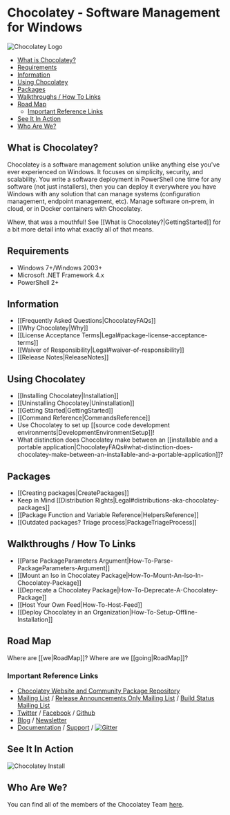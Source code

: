 # Chocolatey - Software Management for Windows

![Chocolatey Logo](https://cdn.rawgit.com/chocolatey/choco/14a627932c78c8baaba6bef5f749ebfa1957d28d/docs/logo/chocolateyicon.gif "Chocolatey")

<!-- TOC -->

- [What is Chocolatey?](#what-is-chocolatey)
- [Requirements](#requirements)
- [Information](#information)
- [Using Chocolatey](#using-chocolatey)
- [Packages](#packages)
- [Walkthroughs / How To Links](#walkthroughs--how-to-links)
- [Road Map](#road-map)
  - [Important Reference Links](#important-reference-links)
- [See It In Action](#see-it-in-action)
- [Who Are We?](#who-are-we)

<!-- /TOC -->

## What is Chocolatey?
Chocolatey is a software management solution unlike anything else you've ever experienced on Windows. It focuses on simplicity, security, and scalability. You write a software deployment in PowerShell one time for any software (not just installers), then you can deploy it everywhere you have Windows with any solution that can manage systems (configuration management, endpoint management, etc). Manage software on-prem, in cloud, or in Docker containers with Chocolatey.

Whew, that was a mouthful! See [[What is Chocolatey?|GettingStarted]] for a bit more detail into what exactly all of that means.

## Requirements
 * Windows 7+/Windows 2003+
 * Microsoft .NET Framework 4.x
 * PowerShell 2+

## Information

* [[Frequently Asked Questions|ChocolateyFAQs]]
* [[Why Chocolatey|Why]]
* [[License Acceptance Terms|Legal#package-license-acceptance-terms]]
* [[Waiver of Responsibility|Legal#waiver-of-responsibility]]
* [[Release Notes|ReleaseNotes]]

## Using Chocolatey

* [[Installing Chocolatey|Installation]]
* [[Uninstalling Chocolatey|Uninstallation]]
* [[Getting Started|GettingStarted]]
* [[Command Reference|CommandsReference]]
* Use Chocolatey to set up [[source code development environments|DevelopmentEnvironmentSetup]]!
* What distinction does Chocolatey make between an [[installable and a portable application|ChocolateyFAQs#what-distinction-does-chocolatey-make-between-an-installable-and-a-portable-application]]?

## Packages
* [[Creating packages|CreatePackages]]
* Keep in Mind [[Distribution Rights|Legal#distributions-aka-chocolatey-packages]]
* [[Package Function and Variable Reference|HelpersReference]]
* [[Outdated packages? Triage process|PackageTriageProcess]]

## Walkthroughs / How To Links
* [[Parse PackageParameters Argument|How-To-Parse-PackageParameters-Argument]]
* [[Mount an Iso in Chocolatey Package|How-To-Mount-An-Iso-In-Chocolatey-Package]]
* [[Deprecate a Chocolatey Package|How-To-Deprecate-A-Chocolatey-Package]]
* [[Host Your Own Feed|How-To-Host-Feed]]
* [[Deploy Chocolatey in an Organization|How-To-Setup-Offline-Installation]]

## Road Map
Where are [[we|RoadMap]]? Where are we [[going|RoadMap]]?

### Important Reference Links

 * [Chocolatey Website and Community Package Repository](https://chocolatey.org)
 * [Mailing List](http://groups.google.com/group/chocolatey) / [Release Announcements Only Mailing List](https://groups.google.com/group/chocolatey-announce) / [Build Status Mailing List](http://groups.google.com/group/chocolatey-build-status)
 * [Twitter](https://twitter.com/chocolateynuget) / [Facebook](https://www.facebook.com/ChocolateySoftware) / [Github](https://github.com/chocolatey)
 * [Blog](https://chocolatey.org/blog) / [Newsletter](https://chocolatey.us8.list-manage1.com/subscribe?u=86a6d80146a0da7f2223712e4&id=73b018498d)
 * [Documentation](https://chocolatey.org/docs) / [Support](https://chocolatey.org/support) / [![Gitter](https://badges.gitter.im/Join%20Chat.svg)](https://gitter.im/chocolatey/choco?utm_source=badge&utm_medium=badge&utm_campaign=pr-badge&utm_content=badge)

## See It In Action
![Chocolatey Install](https://raw.githubusercontent.com/wiki/chocolatey/choco/images/gifs/choco_install.gif)

## Who Are We?
You can find all of the members of the Chocolatey Team [here](https://github.com/orgs/chocolatey/people).
